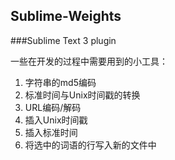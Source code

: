 Sublime-Weights
---

###Sublime Text 3 plugin

一些在开发的过程中需要用到的小工具：

1. 字符串的md5编码
2. 标准时间与Unix时间戳的转换
3. URL编码/解码
4. 插入Unix时间戳
5. 插入标准时间
6. 将选中的词语的行写入新的文件中